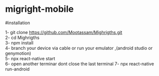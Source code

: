 # migright-mobile

#installation 

1- git clone https://github.com/Mootassam/Mighrigths.git <br />
2- cd Mighrigths <br />
3- npm install  <br />
4- branch your device via cable or run your emulator ,(android studio or genymotion) <br />
5- npx react-native start <br /> 
6- open another terminar dont close the last terminal
7- npx react-native run-android

